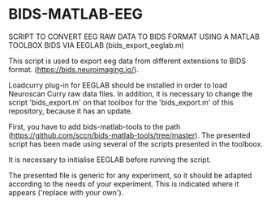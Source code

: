 # BIDS-MATLAB-EEG
SCRIPT TO CONVERT EEG RAW DATA TO BIDS FORMAT USING A MATLAB TOOLBOX BIDS VIA EEGLAB (bids_export_eeglab.m)

This script is used to export eeg data from different extensions to BIDS format. (https://bids.neuroimaging.io/).

Loadcurry plug-in for EEGLAB should be installed in order to load Neuroscan Curry raw data files.
In addition, it is necessary to change the script 'bids_export.m' on that toolbox for the 'bids_export.m' of this repository, because it has an update.

First, you have to add bids-matlab-tools to the path (https://github.com/sccn/bids-matlab-tools/tree/master).
The presented script has been made using several of the scripts presented in the toolboox.

It is necessary to initialise EEGLAB before running the script.

The presented file is generic for any experiment, so it should be adapted according to the needs of your experiment.
This is indicated where it appears ('replace with your own').
